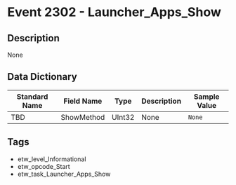 # Event 2302 - Launcher_Apps_Show

## Description
None

## Data Dictionary
|Standard Name|Field Name|Type|Description|Sample Value|
|---|---|---|---|---|
|TBD|ShowMethod|UInt32|None|`None`|

## Tags
* etw_level_Informational
* etw_opcode_Start
* etw_task_Launcher_Apps_Show